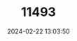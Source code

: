 ---
title: "11493"
category: "Lemniscomys rosalia"
draft: false
date: 2024-02-22 13:03:50
languages:
  English: ["Single-striped Grass Mouse", "Single-striped Lemniscomys"]
---